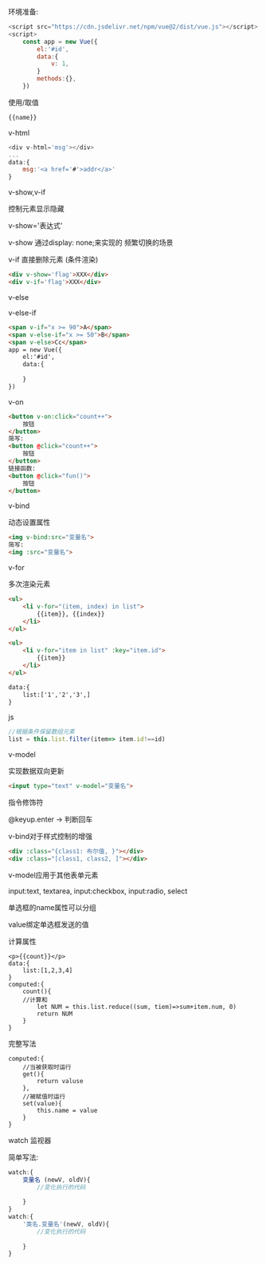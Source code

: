 环境准备:

```javascript
<script src="https://cdn.jsdelivr.net/npm/vue@2/dist/vue.js"></script>
<script>
    const app = new Vue({
        el:'#id',
        data:{
            v: 1,
        }
        methods:{},
    })
```

使用/取值

```js
{{name}}
```

v-html

```javascript
<div v-html='msg'></div>
...
data:{
	msg:'<a href='#'>addr</a>'
}
```

v-show,v-if

控制元素显示隐藏

v-show='表达式'

v-show 通过display: none;来实现的 频繁切换的场景

v-if 直接删除元素 (条件渲染)

```html
<div v-show='flag'>XXX</div>
<div v-if='flag'>XXX</div>
```

v-else

v-else-if

```html
<span v-if="x >= 90">A</span>
<span v-else-if="x >= 50">B</span>
<span v-else>Cc</span>
app = new Vue({
    el:'#id',
    data:{
        
    }
})
```

v-on

```html
<button v-on:click="count++">
    按钮
</button>
简写:
<button @click="count++">
    按钮
</button>
链接函数:
<button @click="fun()">
    按钮
</button>
```

v-bind

动态设置属性

```html
<img v-bind:src="变量名">
简写:
<img :src="变量名">
```

v-for

多次渲染元素

```html
<ul>
    <li v-for="(item, index) in list">
        {{item}}, {{index}}
    </li>
</ul>

<ul>
    <li v-for="item in list" :key="item.id">
        {{item}}
    </li>
</ul>

data:{
	list:['1','2','3',]
}
```

js

```javascript
//根据条件保留数组元素
list = this.list.filter(item=> item.id!==id)
```

v-model

实现数据双向更新

```html
<input type="text" v-model="变量名">
```

指令修饰符

@keyup.enter -> 判断回车

v-bind对于样式控制的增强

```html
<div :class="{class1: 布尔值, }"></div>
<div :class="[class1, class2, ]"></div>
```

v-model应用于其他表单元素

input:text, textarea, input:checkbox, input:radio, select

单选框的name属性可以分组

value绑定单选框发送的值

计算属性

```vue
<p>{{count}}</p>
data:{
	list:[1,2,3,4]
}
computed:{
	count(){
	//计算和
		let NUM = this.list.reduce((sum, tiem)=>sum+item.num, 0)
		return NUM
	}
}
```

完整写法

```
computed:{
	//当被获取时运行
	get(){
		return valuse
	},
	//被赋值时运行
	set(value){
		this.name = value
	}
}
```

watch 监视器

简单写法:

```javascript
watch:{
	变量名 (newV, oldV){
		//变化执行的代码
		
	}
}
watch:{
	'类名.变量名'(newV, oldV){
		//变化执行的代码
		
	}
}
```


